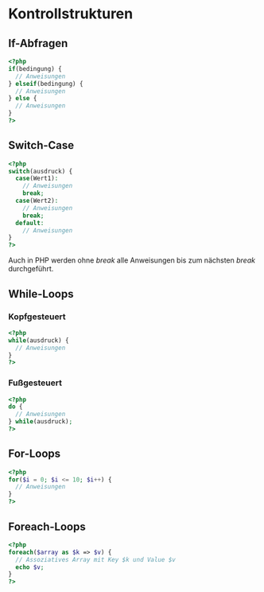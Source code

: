 # Kontrollstrukturen

## If-Abfragen

```PHP
<?php
if(bedingung) {
  // Anweisungen
} elseif(bedingung) {
  // Anweisungen
} else {
  // Anweisungen
}
?>
```

## Switch-Case

```PHP
<?php
switch(ausdruck) {
  case(Wert1):
    // Anweisungen
    break;
  case(Wert2):
    // Anweisungen
    break;
  default:
    // Anweisungen
}
?>
```

Auch in PHP werden ohne *break* alle Anweisungen bis zum nächsten *break* durchgeführt.

## While-Loops

### Kopfgesteuert

```PHP
<?php
while(ausdruck) {
  // Anweisungen
}
?>
```

### Fußgesteuert

```PHP
<?php
do {
  // Anweisungen
} while(ausdruck);
?>
```

## For-Loops

```PHP
<?php
for($i = 0; $i <= 10; $i++) {
  // Anweisungen
}
?>
```

## Foreach-Loops

```PHP
<?php
foreach($array as $k => $v) {
  // Assoziatives Array mit Key $k und Value $v
  echo $v;
}
?>
```
